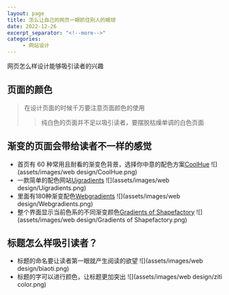 ```yaml
---
layout: page
title: 怎么让自己的网页一眼抓住别人的眼球
date: 2022-12-26
excerpt_separator: "<!--more-->"
categories:
     - 网站设计
---
```


网页怎么样设计能够吸引读者的兴趣

<!--more-->

## 页面的颜色
> 在设计页面的时候千万要注意页面颜色的使用
>> 纯白色的页面并不足以吸引读者，要摆脱枯燥单调的白色页面
## 渐变的页面会带给读者不一样的感觉
* 首页有 60 种常用且耐看的渐变色背景，选择你中意的配色方案[<font>CoolHue</font>]( https://webkul.github.io/coolhue/)
![](assets/images/web design/CoolHue.png)
* 一款简单的配色网站[<font>Uigradients</font>]( https://uigradients.com/#BrokenHearts)
![](assets/images/web design/Uigradients.png)
* 里面有180种渐变配色[<font>Webgradients</font>]( https://webgradients.com/)
![](assets/images/web design/Webgradients.png) 
* 整个界面显示当前色系的不同渐变颜色[<font>Gradients of Shapefactory</font>]( https://gradient.shapefactory.co/)
![](assets/images/web design/Gradients of Shapefactory.png)

## 标题怎么样吸引读者？
* 标题的命名要让读者第一眼就产生阅读的欲望
![](assets/images/web design/biaoti.png)
* 标题的字可以进行颜色，让标题更加突出
![](assets/images/web design/ziti color.png)
